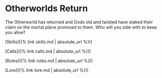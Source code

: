 # Otherworlds Return 

The Otherworld has returned and Gods old and twisted have staked their claim on the mortal plane promised to them. Who will you side with to keep you alive?

[Skills]({% link skills.md | absolute_url %}))

[Calls]({% link calls.md | absolute_url %}))

[Rules]({% link rules.md | absolute_url %}))

[Lore]({% link lore.md | absolute_url %}))
